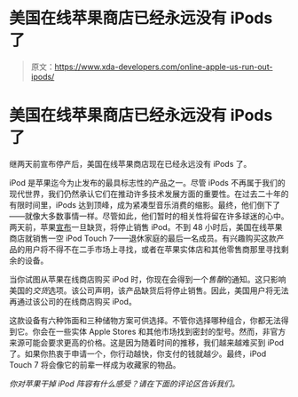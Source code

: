 # 美国在线苹果商店已经永远没有 iPods 了

> 原文：<https://www.xda-developers.com/online-apple-us-run-out-ipods/>

# 美国在线苹果商店已经永远没有 iPods 了

继两天前宣布停产后，美国在线苹果商店现在已经永远没有 iPods 了。

iPod 是苹果迄今为止发布的最具标志性的产品之一。尽管 iPods 不再属于我们的现代世界，我们仍然承认它们在推动许多技术发展方面的重要性。在过去二十年的有限时间里，iPods 达到顶峰，成为紧凑型音乐消费的缩影。最终，他们倒下了——就像大多数事情一样。尽管如此，他们暂时的相关性将留在许多球迷的心中。两天前，苹果[宣布](https://www.xda-developers.com/apple-discontinuing-ipod/)一旦缺货，将停止销售 iPod。不到 48 小时后，美国在线苹果商店就销售一空 iPod Touch 7——退休家庭的最后一名成员。有兴趣购买这款产品的用户将不得不在二手市场上寻找，或者在苹果实体店和其他零售商那里寻找剩余的设备。

当你试图从苹果在线商店购买 iPod 时，你现在会得到一个*售罄*的通知。这只影响美国的*交货*选项。该公司声明，该产品缺货后将停止销售。因此，美国用户将无法再通过该公司的在线商店购买 iPod。

这款设备有六种饰面和三种储物方案可供选择。不管你选择哪种组合，你都无法得到它。你会在一些实体 Apple Stores 和其他市场找到密封的型号。然而，非官方来源可能会要求更高的价格。这是因为随着时间的推移，我们越来越难买到 iPod 了。如果你热衷于申请一个，你行动越快，你支付的钱就越少。最终，iPod Touch 7 将会像它的前辈一样成为收藏家的物品。

*你对苹果干掉 iPod 阵容有什么感受？请在下面的评论区告诉我们。*